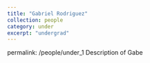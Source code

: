 ```yaml
---
title: "Gabriel Rodriguez"
collection: people
category: under
excerpt: "undergrad"
---
```

permalink: /people/under_1
Description of Gabe
